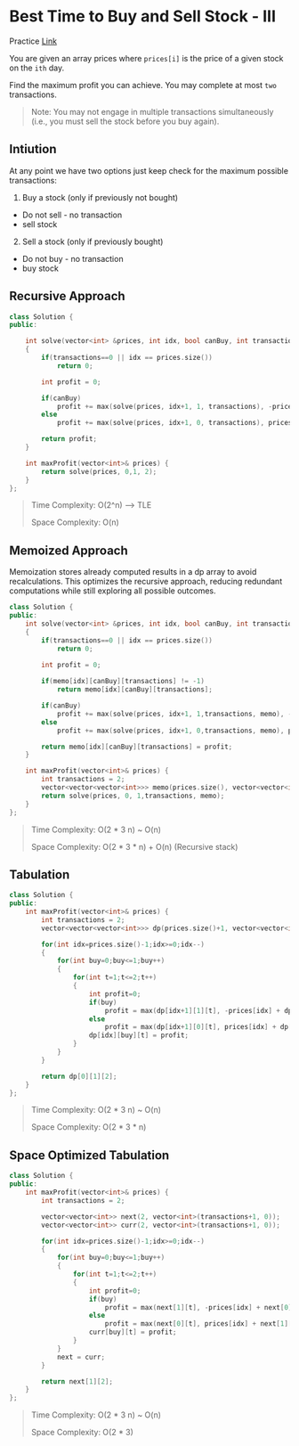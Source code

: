# Best Time to Buy and Sell Stock - III

Practice [Link](https://leetcode.com/problems/best-time-to-buy-and-sell-stock-iii/)

You are given an array prices where `prices[i]` is the price of a given stock on the `ith` day.

Find the maximum profit you can achieve. You may complete at most `two` transactions.

> Note: You may not engage in multiple transactions simultaneously (i.e., you must sell the stock before you buy again).


## Intiution
At any point we have two options just keep check for the maximum possible transactions:
1. Buy a stock (only if previously not bought)
-   Do not sell - no transaction
-   sell stock
2. Sell a stock (only if previously bought)
-   Do not buy - no transaction
-   buy stock
   


## Recursive Approach

```cpp
class Solution {
public:

    int solve(vector<int> &prices, int idx, bool canBuy, int transactions)
    {
        if(transactions==0 || idx == prices.size())
            return 0;

        int profit = 0;

        if(canBuy)
            profit += max(solve(prices, idx+1, 1, transactions), -prices[idx] + solve(prices, idx+1, 0, transactions));
        else
            profit += max(solve(prices, idx+1, 0, transactions), prices[idx] + solve(prices, idx+1, 1, transactions-1));

        return profit;
    }

    int maxProfit(vector<int>& prices) {
        return solve(prices, 0,1, 2);
    }
};
```

> Time Complexity: O(2^n) --> TLE
>
> Space Complexity: O(n)


## Memoized Approach

Memoization stores already computed results in a dp array to avoid recalculations. This optimizes the recursive approach, reducing redundant computations while still exploring all possible outcomes.

```cpp
class Solution {
public:
    int solve(vector<int> &prices, int idx, bool canBuy, int transactions, vector<vector<vector<int>>> &memo)
    {
        if(transactions==0 || idx == prices.size())
            return 0;
        
        int profit = 0;

        if(memo[idx][canBuy][transactions] != -1)
            return memo[idx][canBuy][transactions];

        if(canBuy)
            profit += max(solve(prices, idx+1, 1,transactions, memo), -prices[idx] + solve(prices, idx+1, 0,transactions, memo));
        else
            profit += max(solve(prices, idx+1, 0,transactions, memo), prices[idx] + solve(prices, idx+1, 1,transactions-1, memo));

        return memo[idx][canBuy][transactions] = profit;
    }

    int maxProfit(vector<int>& prices) {
        int transactions = 2;
        vector<vector<vector<int>>> memo(prices.size(), vector<vector<int>> (2, vector<int>(transactions+1, -1)));
        return solve(prices, 0, 1,transactions, memo);
    }
};
```

> Time Complexity: O(2 * 3 n) ~ O(n)
>
> Space Complexity: O(2 * 3 * n) + O(n) (Recursive stack)

## Tabulation

```cpp
class Solution {
public:
    int maxProfit(vector<int>& prices) {
        int transactions = 2;
        vector<vector<vector<int>>> dp(prices.size()+1, vector<vector<int>> (2, vector<int>(transactions+1, 0)));

        for(int idx=prices.size()-1;idx>=0;idx--)
        {
            for(int buy=0;buy<=1;buy++)
            {
                for(int t=1;t<=2;t++)
                {
                    int profit=0;
                    if(buy)
                        profit = max(dp[idx+1][1][t], -prices[idx] + dp[idx+1][0][t]);
                    else
                        profit = max(dp[idx+1][0][t], prices[idx] + dp[idx+1][1][t-1]);
                    dp[idx][buy][t] = profit;
                }   
            }
        }

        return dp[0][1][2];
    }
};
```

> Time Complexity: O(2 * 3 n) ~ O(n)
>
> Space Complexity: O(2 * 3 * n)

## Space Optimized Tabulation

```cpp
class Solution {
public:
    int maxProfit(vector<int>& prices) {
        int transactions = 2;

        vector<vector<int>> next(2, vector<int>(transactions+1, 0));
        vector<vector<int>> curr(2, vector<int>(transactions+1, 0));

        for(int idx=prices.size()-1;idx>=0;idx--)
        {
            for(int buy=0;buy<=1;buy++)
            {
                for(int t=1;t<=2;t++)
                {
                    int profit=0;
                    if(buy)
                        profit = max(next[1][t], -prices[idx] + next[0][t]);
                    else
                        profit = max(next[0][t], prices[idx] + next[1][t-1]);
                    curr[buy][t] = profit;
                }   
            }
            next = curr;
        }

        return next[1][2];
    }
};
```

> Time Complexity: O(2 * 3 n) ~ O(n)
>
> Space Complexity: O(2 * 3)